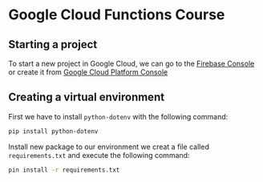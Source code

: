 # Google Cloud Functions Course

## Starting a project

To start a new project in Google Cloud, we can go to the 
[Firebase Console](https://console.firebase.google.com) or create it from [Google Cloud Platform Console](https://console.cloud.google.com)

## Creating a virtual environment

First we have to install `python-dotenv` with the following command:

```sh
pip install python-dotenv
```

Install new package to our environment we creat a file called `requirements.txt` and execute the following command:


```sh
pin install -r requirements.txt
```